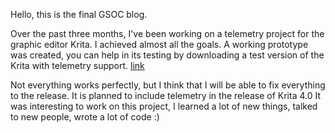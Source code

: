 Hello, this is the final GSOC blog.

Over the past three months, I've been working on a telemetry project for the graphic editor Krita.
I achieved almost all the goals. A working prototype was created, you can help in its testing by downloading a test version of the Krita with telemetry support.  [link](https://krita.org/en/item/google-summer-of-code-help-alexey-kapustin-by-testing-his-work/)

Not everything works perfectly, but I think that I will be able to fix everything to the release. It is planned to include telemetry in the release of Krita 4.0
It was interesting to work on this project, I learned a lot of new things, talked to new people, wrote a lot of code :)


